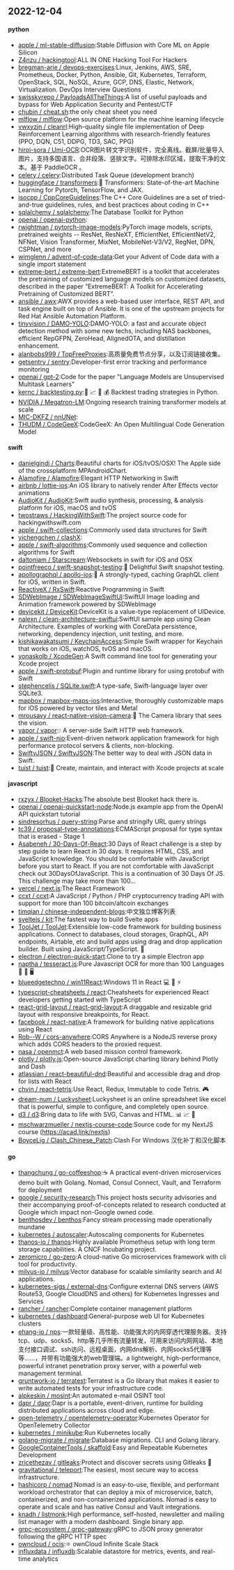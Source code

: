 ## 2022-12-04

#### python
* [apple / ml-stable-diffusion](https://github.com/apple/ml-stable-diffusion):Stable Diffusion with Core ML on Apple Silicon
* [Z4nzu / hackingtool](https://github.com/Z4nzu/hackingtool):ALL IN ONE Hacking Tool For Hackers
* [bregman-arie / devops-exercises](https://github.com/bregman-arie/devops-exercises):Linux, Jenkins, AWS, SRE, Prometheus, Docker, Python, Ansible, Git, Kubernetes, Terraform, OpenStack, SQL, NoSQL, Azure, GCP, DNS, Elastic, Network, Virtualization. DevOps Interview Questions
* [swisskyrepo / PayloadsAllTheThings](https://github.com/swisskyrepo/PayloadsAllTheThings):A list of useful payloads and bypass for Web Application Security and Pentest/CTF
* [chubin / cheat.sh](https://github.com/chubin/cheat.sh):the only cheat sheet you need
* [mlflow / mlflow](https://github.com/mlflow/mlflow):Open source platform for the machine learning lifecycle
* [vwxyzjn / cleanrl](https://github.com/vwxyzjn/cleanrl):High-quality single file implementation of Deep Reinforcement Learning algorithms with research-friendly features (PPO, DQN, C51, DDPG, TD3, SAC, PPG)
* [hiroi-sora / Umi-OCR](https://github.com/hiroi-sora/Umi-OCR):OCR图片转文字识别软件，完全离线。截屏/批量导入图片，支持多国语言、合并段落、竖排文字。可排除水印区域，提取干净的文本。基于 PaddleOCR 。
* [celery / celery](https://github.com/celery/celery):Distributed Task Queue (development branch)
* [huggingface / transformers](https://github.com/huggingface/transformers):🤗
Transformers: State-of-the-art Machine Learning for Pytorch, TensorFlow, and JAX.
* [isocpp / CppCoreGuidelines](https://github.com/isocpp/CppCoreGuidelines):The C++ Core Guidelines are a set of tried-and-true guidelines, rules, and best practices about coding in C++
* [sqlalchemy / sqlalchemy](https://github.com/sqlalchemy/sqlalchemy):The Database Toolkit for Python
* [openai / openai-python](https://github.com/openai/openai-python):
* [rwightman / pytorch-image-models](https://github.com/rwightman/pytorch-image-models):PyTorch image models, scripts, pretrained weights -- ResNet, ResNeXT, EfficientNet, EfficientNetV2, NFNet, Vision Transformer, MixNet, MobileNet-V3/V2, RegNet, DPN, CSPNet, and more
* [wimglenn / advent-of-code-data](https://github.com/wimglenn/advent-of-code-data):Get your Advent of Code data with a single import statement
* [extreme-bert / extreme-bert](https://github.com/extreme-bert/extreme-bert):ExtremeBERT is a toolkit that accelerates the pretraining of customized language models on customized datasets, described in the paper “ExtremeBERT: A Toolkit for Accelerating Pretraining of Customized BERT”.
* [ansible / awx](https://github.com/ansible/awx):AWX provides a web-based user interface, REST API, and task engine built on top of Ansible. It is one of the upstream projects for Red Hat Ansible Automation Platform.
* [tinyvision / DAMO-YOLO](https://github.com/tinyvision/DAMO-YOLO):DAMO-YOLO: a fast and accurate object detection method with some new techs, including NAS backbones, efficient RepGFPN, ZeroHead, AlignedOTA, and distillation enhancement.
* [alanbobs999 / TopFreeProxies](https://github.com/alanbobs999/TopFreeProxies):高质量免费节点分享，以及订阅链接收集。
* [getsentry / sentry](https://github.com/getsentry/sentry):Developer-first error tracking and performance monitoring
* [openai / gpt-2](https://github.com/openai/gpt-2):Code for the paper "Language Models are Unsupervised Multitask Learners"
* [kernc / backtesting.py](https://github.com/kernc/backtesting.py):🔎
📈
🐍
💰
Backtest trading strategies in Python.
* [NVIDIA / Megatron-LM](https://github.com/NVIDIA/Megatron-LM):Ongoing research training transformer models at scale
* [MIC-DKFZ / nnUNet](https://github.com/MIC-DKFZ/nnUNet):
* [THUDM / CodeGeeX](https://github.com/THUDM/CodeGeeX):CodeGeeX: An Open Multilingual Code Generation Model

#### swift
* [danielgindi / Charts](https://github.com/danielgindi/Charts):Beautiful charts for iOS/tvOS/OSX! The Apple side of the crossplatform MPAndroidChart.
* [Alamofire / Alamofire](https://github.com/Alamofire/Alamofire):Elegant HTTP Networking in Swift
* [airbnb / lottie-ios](https://github.com/airbnb/lottie-ios):An iOS library to natively render After Effects vector animations
* [AudioKit / AudioKit](https://github.com/AudioKit/AudioKit):Swift audio synthesis, processing, & analysis platform for iOS, macOS and tvOS
* [twostraws / HackingWithSwift](https://github.com/twostraws/HackingWithSwift):The project source code for hackingwithswift.com
* [apple / swift-collections](https://github.com/apple/swift-collections):Commonly used data structures for Swift
* [yichengchen / clashX](https://github.com/yichengchen/clashX):
* [apple / swift-algorithms](https://github.com/apple/swift-algorithms):Commonly used sequence and collection algorithms for Swift
* [daltoniam / Starscream](https://github.com/daltoniam/Starscream):Websockets in swift for iOS and OSX
* [pointfreeco / swift-snapshot-testing](https://github.com/pointfreeco/swift-snapshot-testing):📸
Delightful Swift snapshot testing.
* [apollographql / apollo-ios](https://github.com/apollographql/apollo-ios):📱
A strongly-typed, caching GraphQL client for iOS, written in Swift.
* [ReactiveX / RxSwift](https://github.com/ReactiveX/RxSwift):Reactive Programming in Swift
* [SDWebImage / SDWebImageSwiftUI](https://github.com/SDWebImage/SDWebImageSwiftUI):SwiftUI Image loading and Animation framework powered by SDWebImage
* [devicekit / DeviceKit](https://github.com/devicekit/DeviceKit):DeviceKit is a value-type replacement of UIDevice.
* [nalexn / clean-architecture-swiftui](https://github.com/nalexn/clean-architecture-swiftui):SwiftUI sample app using Clean Architecture. Examples of working with CoreData persistence, networking, dependency injection, unit testing, and more.
* [kishikawakatsumi / KeychainAccess](https://github.com/kishikawakatsumi/KeychainAccess):Simple Swift wrapper for Keychain that works on iOS, watchOS, tvOS and macOS.
* [yonaskolb / XcodeGen](https://github.com/yonaskolb/XcodeGen):A Swift command line tool for generating your Xcode project
* [apple / swift-protobuf](https://github.com/apple/swift-protobuf):Plugin and runtime library for using protobuf with Swift
* [stephencelis / SQLite.swift](https://github.com/stephencelis/SQLite.swift):A type-safe, Swift-language layer over SQLite3.
* [mapbox / mapbox-maps-ios](https://github.com/mapbox/mapbox-maps-ios):Interactive, thoroughly customizable maps for iOS powered by vector tiles and Metal
* [mrousavy / react-native-vision-camera](https://github.com/mrousavy/react-native-vision-camera):📸
The Camera library that sees the vision.
* [vapor / vapor](https://github.com/vapor/vapor):💧
A server-side Swift HTTP web framework.
* [apple / swift-nio](https://github.com/apple/swift-nio):Event-driven network application framework for high performance protocol servers & clients, non-blocking.
* [SwiftyJSON / SwiftyJSON](https://github.com/SwiftyJSON/SwiftyJSON):The better way to deal with JSON data in Swift.
* [tuist / tuist](https://github.com/tuist/tuist):🚀
Create, maintain, and interact with Xcode projects at scale

#### javascript
* [rxzyx / Blooket-Hacks](https://github.com/rxzyx/Blooket-Hacks):The absolute best Blooket hack there is.
* [openai / openai-quickstart-node](https://github.com/openai/openai-quickstart-node):Node.js example app from the OpenAI API quickstart tutorial
* [sindresorhus / query-string](https://github.com/sindresorhus/query-string):Parse and stringify URL query strings
* [tc39 / proposal-type-annotations](https://github.com/tc39/proposal-type-annotations):ECMAScript proposal for type syntax that is erased - Stage 1
* [Asabeneh / 30-Days-Of-React](https://github.com/Asabeneh/30-Days-Of-React):30 Days of React challenge is a step by step guide to learn React in 30 days. It requires HTML, CSS, and JavaScript knowledge. You should be comfortable with JavaScript before you start to React. If you are not comfortable with JavaScript check out 30DaysOfJavaScript. This is a continuation of 30 Days Of JS. This challenge may take more than 100…
* [vercel / next.js](https://github.com/vercel/next.js):The React Framework
* [ccxt / ccxt](https://github.com/ccxt/ccxt):A JavaScript / Python / PHP cryptocurrency trading API with support for more than 100 bitcoin/altcoin exchanges
* [timqian / chinese-independent-blogs](https://github.com/timqian/chinese-independent-blogs):中文独立博客列表
* [sveltejs / kit](https://github.com/sveltejs/kit):The fastest way to build Svelte apps
* [ToolJet / ToolJet](https://github.com/ToolJet/ToolJet):Extensible low-code framework for building business applications. Connect to databases, cloud storages, GraphQL, API endpoints, Airtable, etc and build apps using drag and drop application builder. Built using JavaScript/TypeScript.
🚀
* [electron / electron-quick-start](https://github.com/electron/electron-quick-start):Clone to try a simple Electron app
* [naptha / tesseract.js](https://github.com/naptha/tesseract.js):Pure Javascript OCR for more than 100 Languages
📖
🎉
🖥
* [blueedgetechno / win11React](https://github.com/blueedgetechno/win11React):Windows 11 in React
💻
🌈
⚡
* [typescript-cheatsheets / react](https://github.com/typescript-cheatsheets/react):Cheatsheets for experienced React developers getting started with TypeScript
* [react-grid-layout / react-grid-layout](https://github.com/react-grid-layout/react-grid-layout):A draggable and resizable grid layout with responsive breakpoints, for React.
* [facebook / react-native](https://github.com/facebook/react-native):A framework for building native applications using React
* [Rob--W / cors-anywhere](https://github.com/Rob--W/cors-anywhere):CORS Anywhere is a NodeJS reverse proxy which adds CORS headers to the proxied request.
* [nasa / openmct](https://github.com/nasa/openmct):A web based mission control framework.
* [plotly / plotly.js](https://github.com/plotly/plotly.js):Open-source JavaScript charting library behind Plotly and Dash
* [atlassian / react-beautiful-dnd](https://github.com/atlassian/react-beautiful-dnd):Beautiful and accessible drag and drop for lists with React
* [chvin / react-tetris](https://github.com/chvin/react-tetris):Use React, Redux, Immutable to code Tetris.
🎮
* [dream-num / Luckysheet](https://github.com/dream-num/Luckysheet):Luckysheet is an online spreadsheet like excel that is powerful, simple to configure, and completely open source.
* [d3 / d3](https://github.com/d3/d3):Bring data to life with SVG, Canvas and HTML.
📊
📈
🎉
* [mschwarzmueller / nextjs-course-code](https://github.com/mschwarzmueller/nextjs-course-code):Source code for my NextJS course (https://acad.link/nextjs)
* [BoyceLig / Clash_Chinese_Patch](https://github.com/BoyceLig/Clash_Chinese_Patch):Clash For Windows 汉化补丁和汉化脚本

#### go
* [thangchung / go-coffeeshop](https://github.com/thangchung/go-coffeeshop):☕
A practical event-driven microservices demo built with Golang. Nomad, Consul Connect, Vault, and Terraform for deployment
* [google / security-research](https://github.com/google/security-research):This project hosts security advisories and their accompanying proof-of-concepts related to research conducted at Google which impact non-Google owned code.
* [benthosdev / benthos](https://github.com/benthosdev/benthos):Fancy stream processing made operationally mundane
* [kubernetes / autoscaler](https://github.com/kubernetes/autoscaler):Autoscaling components for Kubernetes
* [thanos-io / thanos](https://github.com/thanos-io/thanos):Highly available Prometheus setup with long term storage capabilities. A CNCF Incubating project.
* [zeromicro / go-zero](https://github.com/zeromicro/go-zero):A cloud-native Go microservices framework with cli tool for productivity.
* [milvus-io / milvus](https://github.com/milvus-io/milvus):Vector database for scalable similarity search and AI applications.
* [kubernetes-sigs / external-dns](https://github.com/kubernetes-sigs/external-dns):Configure external DNS servers (AWS Route53, Google CloudDNS and others) for Kubernetes Ingresses and Services
* [rancher / rancher](https://github.com/rancher/rancher):Complete container management platform
* [kubernetes / dashboard](https://github.com/kubernetes/dashboard):General-purpose web UI for Kubernetes clusters
* [ehang-io / nps](https://github.com/ehang-io/nps):一款轻量级、高性能、功能强大的内网穿透代理服务器。支持tcp、udp、socks5、http等几乎所有流量转发，可用来访问内网网站、本地支付接口调试、ssh访问、远程桌面，内网dns解析、内网socks5代理等等……，并带有功能强大的web管理端。a lightweight, high-performance, powerful intranet penetration proxy server, with a powerful web management terminal.
* [gruntwork-io / terratest](https://github.com/gruntwork-io/terratest):Terratest is a Go library that makes it easier to write automated tests for your infrastructure code.
* [alpkeskin / mosint](https://github.com/alpkeskin/mosint):An automated e-mail OSINT tool
* [dapr / dapr](https://github.com/dapr/dapr):Dapr is a portable, event-driven, runtime for building distributed applications across cloud and edge.
* [open-telemetry / opentelemetry-operator](https://github.com/open-telemetry/opentelemetry-operator):Kubernetes Operator for OpenTelemetry Collector
* [kubernetes / minikube](https://github.com/kubernetes/minikube):Run Kubernetes locally
* [golang-migrate / migrate](https://github.com/golang-migrate/migrate):Database migrations. CLI and Golang library.
* [GoogleContainerTools / skaffold](https://github.com/GoogleContainerTools/skaffold):Easy and Repeatable Kubernetes Development
* [zricethezav / gitleaks](https://github.com/zricethezav/gitleaks):Protect and discover secrets using Gitleaks
🔑
* [gravitational / teleport](https://github.com/gravitational/teleport):The easiest, most secure way to access infrastructure.
* [hashicorp / nomad](https://github.com/hashicorp/nomad):Nomad is an easy-to-use, flexible, and performant workload orchestrator that can deploy a mix of microservice, batch, containerized, and non-containerized applications. Nomad is easy to operate and scale and has native Consul and Vault integrations.
* [knadh / listmonk](https://github.com/knadh/listmonk):High performance, self-hosted, newsletter and mailing list manager with a modern dashboard. Single binary app.
* [grpc-ecosystem / grpc-gateway](https://github.com/grpc-ecosystem/grpc-gateway):gRPC to JSON proxy generator following the gRPC HTTP spec
* [owncloud / ocis](https://github.com/owncloud/ocis):⚛️
ownCloud Infinite Scale Stack
* [influxdata / influxdb](https://github.com/influxdata/influxdb):Scalable datastore for metrics, events, and real-time analytics
